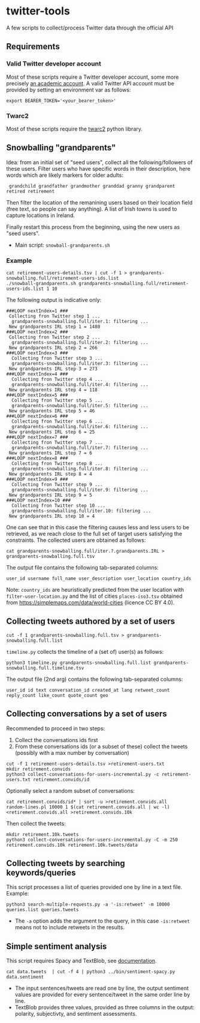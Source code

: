 # twitter-tools
A few scripts to collect/process Twitter data through the official API

## Requirements

### Valid Twitter developer account

Most of these scripts require a Twitter developer account, some more precisely [an academic account](https://developer.twitter.com/en/products/twitter-api/academic-research).  A valid Twitter API account must be provided by setting an environment var as follows:

```
export BEARER_TOKEN='<your_bearer_token>'
```

### Twarc2 

Most of these scripts require the [twarc2](https://twarc-project.readthedocs.io/en/latest/twarc2_en_us/) python library.


## Snowballing "grandparents"

Idea: from an initial set of "seed users", collect all the following/followers of these users. Filter users who have specific words in their description, here words which are likely markers for older adults:

```
 grandchild grandfather grandmother granddad granny grandparent retired retirement
```

Then filter the location of the remanining users based on their location field (free text, so people can say anything). A list of Irish towns is used to capture locations in Ireland.

Finally restart this process from the beginning, using the new users as "seed users".

- Main script: `snowball-grandparents.sh`


### Example



```
cat retirement-users-details.tsv | cut -f 1 > grandparents-snowballing.full/retirement-users-ids.list
./snowball-grandparents.sh grandparents-snowballing.full/retirement-users-ids.list 1 10
```

The following output is indicative only:

```
###LOOP nextIndex=1 ###
 Collecting fron Twitter step 1 ...
  grandparents-snowballing.full/iter.1: filtering ...
 New grandparents IRL step 1 = 1480
###LOOP nextIndex=2 ###
 Collecting fron Twitter step 2 ...
  grandparents-snowballing.full/iter.2: filtering ...
 New grandparents IRL step 2 = 266
###LOOP nextIndex=3 ###
  Collecting fron Twitter step 3 ...
  grandparents-snowballing.full/iter.3: filtering ...
 New grandparents IRL step 3 = 273
###LOOP nextIndex=4 ###
  Collecting fron Twitter step 4 ...
  grandparents-snowballing.full/iter.4: filtering ...
 New grandparents IRL step 4 = 118
###LOOP nextIndex=5 ###
  Collecting fron Twitter step 5 ...
  grandparents-snowballing.full/iter.5: filtering ...
 New grandparents IRL step 5 = 46
###LOOP nextIndex=6 ###
  Collecting fron Twitter step 6 ...
  grandparents-snowballing.full/iter.6: filtering ...
 New grandparents IRL step 6 = 25
###LOOP nextIndex=7 ###
  Collecting fron Twitter step 7 ...
  grandparents-snowballing.full/iter.7: filtering ...
 New grandparents IRL step 7 = 6
###LOOP nextIndex=8 ###
  Collecting fron Twitter step 8 ...
  grandparents-snowballing.full/iter.8: filtering ...
 New grandparents IRL step 8 = 4
###LOOP nextIndex=9 ###
  Collecting fron Twitter step 9 ...
  grandparents-snowballing.full/iter.9: filtering ...
 New grandparents IRL step 9 = 5
###LOOP nextIndex=10 ###
  Collecting fron Twitter step 10 ...
  grandparents-snowballing.full/iter.10: filtering ...
 New grandparents IRL step 10 = 4
```

One can see that in this case the filtering causes less and less users to be retrieved, as we reach close to the full set of target users satisfying the constraints. The collected users are obtained as follows:

```
cat grandparents-snowballing.full/iter.?.grandparents.IRL > grandparents-snowballing.full.tsv
```

The output file contains the following tab-separated columns:     

```
user_id username full_name user_description user_location country_ids
```

Note: `country_ids` are heuristically predicted from the user location with `filter-user-location.py` and the list of cities `places-iso3.tsv` obtained from https://simplemaps.com/data/world-cities (licence CC BY 4.0).


## Collecting tweets authored by a set of users



```
cut -f 1 grandparents-snowballing.full.tsv > grandparents-snowballing.full.list
```

`timeline.py` collects the timeline of a (set of) user(s) as follows:

```
python3 timeline.py grandparents-snowballing.full.list grandparents-snowballing.full.timeline.tsv
```

The output file (2nd arg) contains the following tab-separated columns:     

```
user_id id text conversation_id created_at lang retweet_count reply_count like_count quote_count geo
```


## Collecting conversations by a set of users

Recommended to proceed in two steps:

1. Collect the conversations ids first
2. From these conversations ids (or a subset of these) collect the tweets (possibly with a max number by conversation)

```
cut -f 1 retirement-users-details.tsv >retirement-users.txt
mkdir retirement.convids
python3 collect-conversations-for-users-incremental.py -c retirement-users.txt retirement.convids/id
```
Optionally select a random subset of conversations:

```
cat retirement.convids/id* | sort -u >retirement.convids.all
random-lines.pl 10000 1 $(cat retirement.convids.all | wc -l) <retirement.convids.all >retirement.convids.10k
```

Then collect the tweets:

```
mkdir retirement.10k.tweets
python3 collect-conversations-for-users-incremental.py -C -m 250 retirement.convids.10k retirement.10k.tweets/data
```



## Collecting tweets by searching keywords/queries

This script processes a list of queries provided one by line in a text file. Example:

```
python3 search-multiple-requests.py -a '-is:retweet' -m 10000 queries.list queries.tweets
```

- The `-a` option adds the argument to the query, in this case `-is:retweet` means not to include retweets in the results.


## Simple sentiment analysis

This script requires Spacy and TextBlob, see [documentation](https://spacy.io/universe/project/spacy-textblob).

```
cat data.tweets  | cut -f 4 | python3 ../bin/sentiment-spacy.py data.sentiment 
```

* The input sentences/tweets are read one by line, the output sentiment values are provided for every sentence/tweet in the same order line by line.
* TextBlob provides three values, provided as three columns in the output: polarity, subjectivty, and sentiment assessments.

